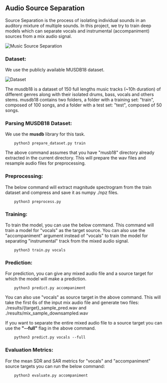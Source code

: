 ## Audio Source Separation

Source Separation is the process of isolating individual sounds in an auditory mixture of multiple sounds. In this project, we try to train deep models which can separate vocals and instrumental (accompaniment) sources from a mix audio signal.

![Music Source Separation](https://source-separation.github.io/tutorial/_images/source_separation_io.png)

### Dataset:
We use the publicly available MUSDB18 dataset.

![Dataset](https://sigsep.github.io/assets/img/musheader.41c6bf29.png)

The musdb18 is a dataset of 150 full lengths music tracks (~10h duration) of different genres along with their isolated drums, bass, vocals and others stems.
musdb18 contains two folders, a folder with a training set: "train", composed of 100 songs, and a folder with a test set: "test", composed of 50 songs.

### Parsing MUSDB18 Dataset:
We use the **musdb** library for this task.

```console
    python3 prepare_dataset.py train
```
The above command assumes that you have "musb18" directory already extracted in the current directory.
This will prepare the wav files and resample audio files for preprocessing.

### Preprocessing:
The below command will extract magnitude spectrogram from the train dataset and compress and save it as numpy ./npz files.

```console
    python3 preprocess.py
```

### Training:
To train the model, you can use the below command. This command will train a model for "vocals" as the target source.
You can also use the "accompaniment" argument instead of "vocals" to train the model for separating "instrumental" track from
the mixed audio signal.
```console
    python3 train.py vocals
```

### Prediction:
For prediction, you can give any mixed audio file and a source target for which the model will make a prediction.
```console
    python3 predict.py accompaniment
```
You can also use "vocals" as source target in the above command.
This will take the first 6s of the input mix audio file and generate two files: ./results/{target}_sample_pred.wav and
./results/mix_sample_downsampled.wav

If you want to separate the entire mixed audio file to a source target you can use the **"--full"** flag in the above command.

```console
    python3 predict.py vocals --full
```

### Evaluation Metrics:
For the mean SDR and SAR metrics for "vocals" and "accompaniment" source targets you can run the below command:

```console
    python3 evaluate.py accompaniment
```
